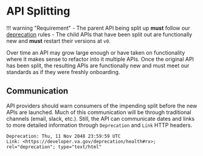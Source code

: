 # API Splitting

!!! warning "Requirement"
    - The parent API being split up **must** follow our [deprecation](/lifecycle/deprecation/) rules
    - The child APIs that have been split out are functionally new and **must** restart their versions at `v0`.

Over time an API may grow large enough or have taken on functionality where it makes sense to refactor into it multiple APIs.
Once the original API has been split, the resulting APIs are functionally new and must meet our standards as if they were freshly onboarding.

## Communication
API providers should warn consumers of the impending split before the new APIs are launched. Much of this communication will be through traditional channels (email, slack, etc.). Still, the API can communicate dates and links to more detailed information through `Deprecation` and `Link` HTTP headers.

```
Deprecation: Thu, 11 Nov 2048 23:59:59 UTC
Link: <https://developer.va.gov/deprecation/health#rx>; rel="deprecation"; type="text/html"
```


